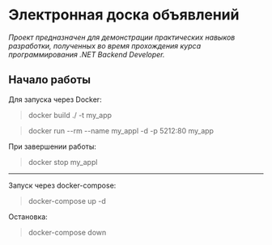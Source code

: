 # Электронная доска объявлений

*Проект предназначен для демонстрации практических навыков разработки, полученных во время прохождения курса программирования .NET Backend Developer.*

## Начало работы

Для запуска через Docker:

> docker build ./ -t my_app

> docker run --rm --name my_appl -d -p 5212:80 my_app

При завершении работы:

> docker stop my_appl

---

Запуск через docker-compose:

> docker-compose up -d

Остановка:

> docker-compose down

<!--## Описание

Электронная доска объявлений предоставляет возможность:
- создавать объявления;
- указывать контакты продающего и категории товара;
- добавлять фотографии к объявлениям;
- осуществлять поиск по ряду параметров.

## Технологический стек

- Микросервисная архитектура; 
- С#, .Net (Net Core), ASP.Net;
- PostgreSQL \ Microsoft SQL Server;
- ORM (Entity Framework Core);
- Rest API;
- Angular;
- JavaScript;
- Redis;
- RabbitMQ;
- Docker; 
- Nginx;
- Gitflow.-->
